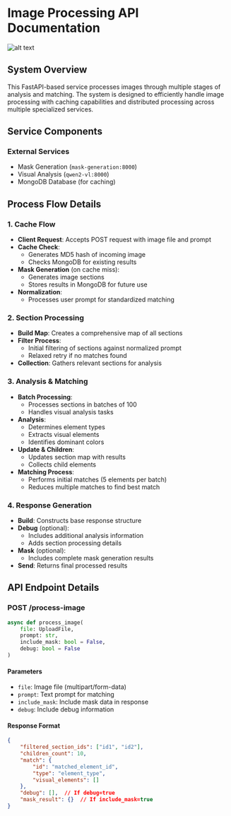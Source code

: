 # Image Processing API Documentation

![alt text](../.assets/image01.png)

## System Overview
This FastAPI-based service processes images through multiple stages of analysis and matching. The system is designed to efficiently handle image processing with caching capabilities and distributed processing across multiple specialized services.

## Service Components

### External Services
- Mask Generation (`mask-generation:8000`)
- Visual Analysis (`qwen2-vl:8000`)
- MongoDB Database (for caching)

## Process Flow Details

### 1. Cache Flow
- **Client Request**: Accepts POST request with image file and prompt
- **Cache Check**: 
  - Generates MD5 hash of incoming image
  - Checks MongoDB for existing results
- **Mask Generation** (on cache miss):
  - Generates image sections
  - Stores results in MongoDB for future use
- **Normalization**:
  - Processes user prompt for standardized matching

### 2. Section Processing
- **Build Map**: Creates a comprehensive map of all sections
- **Filter Process**:
  - Initial filtering of sections against normalized prompt
  - Relaxed retry if no matches found
- **Collection**: Gathers relevant sections for analysis

### 3. Analysis & Matching
- **Batch Processing**: 
  - Processes sections in batches of 100
  - Handles visual analysis tasks
- **Analysis**:
  - Determines element types
  - Extracts visual elements
  - Identifies dominant colors
- **Update & Children**:
  - Updates section map with results
  - Collects child elements
- **Matching Process**:
  - Performs initial matches (5 elements per batch)
  - Reduces multiple matches to find best match

### 4. Response Generation
- **Build**: Constructs base response structure
- **Debug** (optional):
  - Includes additional analysis information
  - Adds section processing details
- **Mask** (optional):
  - Includes complete mask generation results
- **Send**: Returns final processed results

## API Endpoint Details

### POST /process-image
```python
async def process_image(
    file: UploadFile,
    prompt: str,
    include_mask: bool = False,
    debug: bool = False
)
```

#### Parameters
- `file`: Image file (multipart/form-data)
- `prompt`: Text prompt for matching
- `include_mask`: Include mask data in response
- `debug`: Include debug information

#### Response Format
```json
{
    "filtered_section_ids": ["id1", "id2"],
    "children_count": 10,
    "match": {
        "id": "matched_element_id",
        "type": "element_type",
        "visual_elements": []
    },
    "debug": [],  // If debug=true
    "mask_result": {}  // If include_mask=true
}
```
